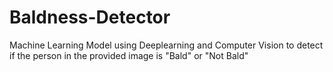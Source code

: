 # Baldness-Detector
 Machine Learning Model using Deeplearning and Computer Vision to detect if the person in the provided image is "Bald" or "Not Bald"

